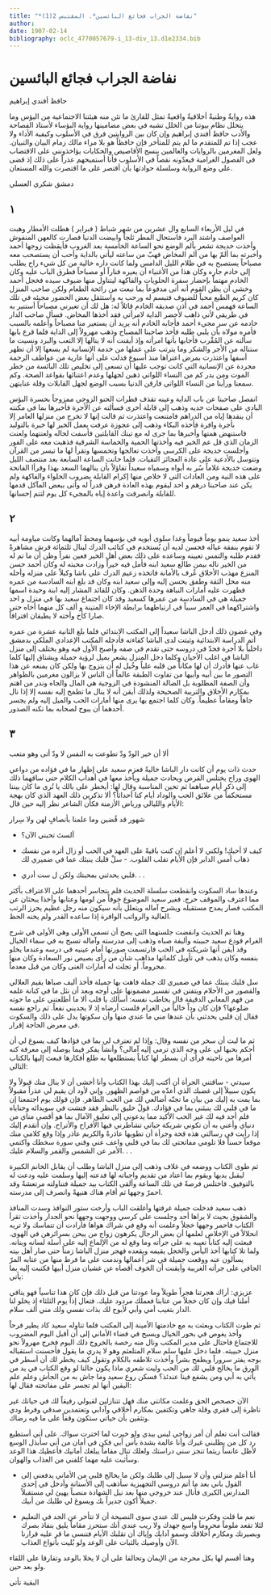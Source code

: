 ```yaml
---
title: "*نفاضة الجراب فجائع البائسين*. المقتبس 2(1)"
author: 
date: 1907-02-14
bibliography: oclc_4770057679-i_13-div_13.d1e2334.bib
---
```




#  نفاضة الجراب   فجائع البائسين 


 حافظ  أفندي  إبراهيم 

 هذه روايةٌ وطنيةٌ أخلاقيةٌ واقعيةٌ تمثل للقارئ ما تئن منه هيئتنا الاجتماعية من البؤس وما يتخلل نظام بيوتنا من الخلل تشبه في بعض مضامينها رواية البؤساء لأستاذ الفصاحة والأدب  حافظ  أفندي  إبراهيم  وإن كان بين الروايتين فرق في الأسلوب وكيفية الأداء ولا عجب إذا تم للمتقدم ما لم يتم للمتأخر فإن حافظاً هو بلا مراء مالك زمام البيان والتبيان. ولعل المغرمين بالروايات والعالمين بنسج الأقاصيص والحكايات يؤاخذونني على الاقتضاب في الفصول الغرامية فيعدّونه نقصاً في الأسلوب فأنا أستميحهم عذراً على ذلك إذ قضى علي وضع الرواية وسلسلة حوادثها بأن أقتصر على ما اقتصرت والله المستعان. 

 دمشق  شكري  العسلي 


##  ١ 


 في ليل الأربعاء السابع وال  عشرين  من شهر شباط ( فبراير ) هطلت الأمطار وهبت العواصف واشتد البرد فاستحال المطر ثلجاً وابيضت الدنيا فصارت كالعهن المنفوش وأخذت خديجة تشعر بألم الوضع نحو الساعة الخامسة بعد الغروب فأيقظت زوجها أحمد وأخبرته بما ألمّ بها من ألم المخاض فهبّ من ساعته ليأتي بالداية وأحب أن يستصحب معه مصباحاً يستصبح به في ظلام الليل الدامس ولما كانت داره خالية من كل شيء راح يطلب إلى خادم جاره وكان هذا من الأغنياء أن يعيره فناراً أو مصباحاً فطرق الباب عليه وكان الخادم مهتماً بإحضار سفرة الحلويات والفاكهة ليتناول   منها ضيوف سيده فخجل أحمد وخشي أن يظن القوم أنه أتى مدفوعاً بما نبعث من رائحة الطعام ولكن صاحب المنزل كان كريم الطبع محباً للضيوف فتبسم له ورحب به واستثقل بعض الحضور مجيئه في تلك الساعة فهمس أحمد في أذن صديقه الخادم قائلاً له: هل لك أن تعيرني مصباحاً أستنير به في طريقي لأني ذاهب لأحضر الداية لامرأتي فقد أخذها المخاض. فسأل صاحب الدار خادمه عن سر مجيء أحمد فأجابه الخادم أنه يريد أن يستعير منا مصباحاً وأعلمه بالسبب فأمره مولاه بأن يلبي طلبه فأخذ صاحبنا المصباح وذهب مهرولاً إلى الداية فلما قرع بابها   سألته عن المُقْرب فأجابها بأنها امرأته وإذ أيقنت أنه لا ينالها إلا التعب والبرد ونسيت ما ستناله من الأجر والشكر وما يترتب على عملها من خدمة الإنسانية لم يسعها إلا أن تظهر أسفها واعتذرت بمرض اعتراها منذ أسبوع فدلت على أنها عارية من عواطف الرحمة مجردة عن الإنسانية التي كانت توجب عليها أن تسعى إلى تخليص تلك البائسة من خطر الموت ومن يدر كم من النساء اللواتي ذهبن لجهلها وعدم اعتنائها بقواعد الصحة. وكم سمعنا ورأينا من النساء اللواتي فارقن الدنيا بسبب الوضع لجهل القابلات وقلة عنايتهن. 

 انفصل صاحبنا عن باب الداية وعينه تقذف قطرات الحنو الزوجي ممزوجاً بحسرة البؤس البادي على صفحات خديه وذهب إلى قابلة أخرى فسألته عن الأجرة فأخبرها بما في مكنته أن ينقدها إياه من الدراهم فامتنعت واعتذرت ثم قالت إنها لا تخرج من منزلها العامر إلا بأجرة وافرة فأخذه البكاء وذهب إلى عجوزة عرفت بعمل الخير لها خبرة بالتوليد فاستنهض همتها وأخبرها بما جرى له مع تينك القابلتين فأسفت لحاله ولعنتهما ولعنت الزمان الذي قل عم الخير فيه وأخذتها الحمية والحماسة الشرقية فذهبت معه على الفور وأجلست خديجة على الكرسي وأخذت تعالجها وتحمسها وتقرأ لها ما تيسر من القرآن وتتوسل بالأدعية على عادة العجائز التقيات. فلما حانت الساعة السابعة بعد منتصف الليل وضعت خديجة غلاماً سُر به أبواه وسمياه سعيداً تفاؤلاً بأن ينالهما السعد بهذا وقرأا الفاتحة على هذه النية ومن العادات التي لا خلاص منها إكرام القابلة   بضروب الحلواء والفاكهة ولم يكن عند صاحبنا درهم و  احد  ليقوم بهذه العادة فرهن قدراً له وأتى ببعض المآكل قدمها للقابلة وانصرفت واعدة إياه بالمجيء كل يوم لتتم إحسانها. 


##  ٢ 


 أخذ سعيد ينمو يوماً فيوماً وغدا سلوى أبويه في بؤسهما ومحط آمالهما وكانت مياومة أبيه لا تقوم بنفقة عياله فحسن لديه أن يُستخدم في كتائب الدرك لينال  ثلثمائة  قرش مشاهرةً فقدم طلبه والتمس تعيينه وساعده على ذلك بعض أهل الخير فعين نفراً وظن أن ما تم له من الخير ناله بيمن طالع سعيد ابنه فأمل فيه خيراً وزادت محبته له وكان أحمد حسن المنزع مهذب الأخلاق عُرف بالأمانة فاتخذه زعيم الدرك علي باشا وكيلاً على منزله وأحله منه محل الثقة وطفق يحسن إليه وإلى سعيد ابنه وكان قد بلغ ابنه السادسة من عمره فظهرت   عليه أمارات النباهة وحدة الذهن. وكان للقائد المشار إليه ابنة وحيدة اسمها جميلة هي في السادسة من عمرها كسعيد وقد كان اجتماع سعيد بها في منزل و  احد  واشتراكهما في العمر سبباً في ارتباطهما برابطة الإخاء المتينة و  ألف  كل منهما أخاه حتى صارا كأخ وأخته لا يطيقان افتراقاً. 

 وفي غضون ذلك أدخل الباشا سعيداً إلى المكتب الابتدائي فلما بلغ الثانية  عشرة  من عمره أتم الدراسة الابتدائية وثبتت لدى الباشا كفاءته فأدخله المكتب الإعدادي الملكي بدمشق داخلياً بلا أجرة فجدّ في دروسه حتى تقدم في صفه وأصبح الأول فيه وهو يختلف إلى منزل الباشا في اغلب الأحيان وكلما دخل المنزل يشعر بميل لرؤية جميلة ويشتاق إليها كلما غاب عنها فأدرك أن لها مكاناً من قلبه علياً وخُيل له أن يتزوج بها ولكن كان يمنعه عن هذا التصور ما بين أبيه وأبيها من تفاوت الطبقة عالماً أن الناس لا يزالون مغرمين بالظواهر وأن الصفة المطلوبة بل الضالة المنشودة في الزوجية هي المال والجاه وندر من اهتم بمكارم الأخلاق والتربية الصحيحة ولذلك أيقن أنه لا ينال ما تطمح إليه نفسه إلا إذا نال جاهاً ومقاماً عظيماً. وكان كلما اجتمع بها يرى منها   أمارات الحب والميل إليه ولم يجسر أحدهما أن يبوح لصحابه بما تكنه الصدور. 


##  ٣ 


 ألا أن خير الودّ ودّ تطوعت   به النفس لا ودّ أتى وهو متعب  

 حدث ذات يوم أن كانت دار الباشا خاليةً فعزم سعيد على إظهار ما في فؤاده من دواعي الهوى وراح يختلس الفرص ويحادث جميلة ويأخذ معها في أهداب الكلام حتى ساقهما ذلك إلى ذكر أيام صباهما ثم تحين المناسبة وقال لها: أيخطر على بالك يا تُرى ما كان بيننا مستحكماً من علائق الحب والوداد أيام كنا أحداثاً؟ ألا تذكرين ذلك العهد الذي كان بهجة الأيام والليالي ورياض الأزمنة فكأن الشاعر نظر إليه حين قال: 

 شهور قد قُضين وما علمنا   بأنصافٍ لهن ولا سِرار  

 - ألستَ تحبني الآن؟ 

 - كيف لا أحبكِ! ولكني لا أعلم إن كنت باقيةً على العهد في الحب أو زال أثره من نفسك ذهاب أمس الدابر فإن الأيام تقلب القلوب.   - سلْ قلبك ينبئك عما في ضميري لك 

 - قلبي يحدثني بمحبتك ولكن ل  ست  أدري. . . 

 وعندها ساد السكوت وانقطعت سلسلة الحديث فلم يتجاسر أحدهما على الاعتراف بأكثر مما اعترف والموقف حرج. فغير سعيد الموضوع خوفاً من لومها وعتابها وأخذا يبحثان عن المكتب فصار يمدح مستقبله ويشرح آماله ويتعلل بأنه سيكون منه رجل عظيم يحرز الرتب العالية والرواتب الوافرة إذا ساعده القدر ولم يخنه الحظ. 

 وهنا تم الحديث وانقضت جلستهما التي يصح أن تسمى الأولى وهي الأولى   في شرح الغرام فودع سعيد حبيبته وأليفة صباه وذهب إلى مدرسته وآماله تسبح به في سماء الخيال وقد أيقن أنها شريكته في الحب فارتسمت صورتها أمام عينيه في درسه وعندما يخلو بنفسه وكان يذهب في تأويل كلماتها مذاهب شأن من رأى بصيص نور السعادة وكان منها محروماً. أو تجلت له أمارات الغنى وكان من قبل معدماً. 

 سل قلبك ينبئك عما في ضميري لك جملة فاهت بها جميلة فأخذ أليف صباها يقيم العلالي والقصور من الأحلام ويتفنن في تفسير مضمونها على أوجه وبعد أن نثل ما في كنانة علمه من فهم المعاني الدقيقة قال يخاطب نفسه: أسألك يا قلب ألا ما أطلعتني على ما حوته ضلوعها؟ فإن كان وداً خالياً من الغرام فلست أرضاه إذ لا يجديني نفعاً. ثم راجع نفسه فقال إن قلبي يحدثني بأن عندها مني ما عندي منها وأن سكوتها يدل على ذلك والسكوت في معرض الحاجة إقرار. 

 ثم ما لبث أن سخر من نفسه وقال: وإذا لم تعترف لي بما في فؤادها كيف يسوغ لي أن أحكم بحبها لي على وجه الذي ترمي إليه آمالي؟ وأنشأ يفكر فيما يوصله إلى معرفة كنه أمرها من ناحيته فرأى أن يسطر لها كتاباً يستطلعها به طلع أفكارها فبعث إليها بالكتاب التالي: 

 سيدتي - ساقتني الجرأة أن أكتب إليك بهذا الكتاب وأنا أخشى أن لا ينال منك قبولاً ولا يكون سبيلاً إلى غضبك الذي أعدّه من قواصم الظهور. وإني لأود أن يقيم لي عذراً مقبولاً بما يمت به إليك من بيان ما تجنّه أضالعي لك من الحب الطاهر. فإن قولك يوم اجتمعنا إن ما في قلبي لك ينبئني بما في فؤادك. قولٌ خليق بالنظر فقد فتشت في سويدائه وحناياه فلم   أجد فيه لك غير الحب الأكيد مما يدعوني إلى تعليق الآمال بما هو أقصى مناي من دنياي وأعني به أن تكوني شريكة حياتي تشاطرني فيها الأفراح والأتراح. وإن أتقدم إليك إذا رأيت   في رسالتي هذه قحة وجرأة أن تطويها عاذرةً والكريم عاذر وإذا وقع كلامي منك موقعاً حسناً فلا تلومي مفاتحتي لك بما في قلبي واعف عني وقني سورة سخطك واكتمي الأمر عن الشمس والقمر والسلام عليك. . . 

 ثم طوى الكتاب ووضعه في غلاف وذهب إلى منزل الباشا وطلب أن يقابل الخانم الكبيرة ليقبل يديها ويقوم بما اعتاد من تقديم واجباته لها فدعته إليها وسلمت عليه ودعت له بالتوفيق. فاختلس فرصةً في تلك الساعة وألقى الكتاب بيد جميلة فتناولته مرتعشةً وقد احمرّ وجهها ثم أقام هناك هنيهةً وانصرف إلى مدرسته. 

 ذهب سعيد فدخلت جميلة غرفتها وأغلقت الباب وأرخت ستور النوافذ وسدت المنافذ والشقوق بحيث لا يراها  أحد  وجلست على كرسي ووجهت وجهها نحو الجدار وأخذت تقرأ الكتاب فاحمر وجهها خجلاً وعلمت أنه وقع في شراك هواها فأرادت أن تتماسك ولا تريه انحلالاً في الإخلاص لعلمها أن بعض الرجال يكرهون زواج من يبحن بسرائرهن في الهوى. فبعثت إليه كتاباً تعيبه به على جرأته وما وقع له من الإلماع إليه على أسلة لسانه وبنانه. ولما تلا كتابها أخذ اليأس والخجل يقيمه ويقعده فهجر منزل الباشا زمناً حتى صار أهل بيته يسألون عنه ووقعت جميلة في شر أعمالها وندمت على ما فرط منها من عتابه المرّ الجافي على جرأته الغريبة وأيقنت أن الخوف أقصاه عن غشيان منزل أبيها فكتبت إليه بما يأتي: 

 عزيزي: أراك هجرتنا هجراً طويلاً وما عودتنا من قبل ذلك فإن كان هذا تناسياً فهو ينافي أملنا فيك وإن كان خجلاً من عتابنا فعملك مردود عليك. فتعال إذاً يوم الثلثاء إذ يخلو لنا الدار بتغيب أمي وأبي لأبوح لك بذات نفسي ولك مني  ألف  سلام. 

 ثم طوت الكتاب وبعثت به مع خادمتها الأمينة إلى المكتب فلما تناوله سعيد كاد يطير فرحاً وأخذ يغوص في بحور الخيال ويسبح في فضاء الأماني إلى أن أقبل اليوم المضروب للاجتماع فاحتال على مدير المكتب ونال منه رخصة بالخروج ذلك   اليوم فخرج مهرولاً نحو منزل حبيبته. فلما دخل عليها سلم سلام المتلعثم وهو لا يدري ما يقول فأحسنت   استقباله بوجه يفتر سروراً ويطفح بشراً وأخذت تلاطفه بالكلام وتقول كيف يخطر لك أن أسطر في الورق ما يخالج قلبي لك من الحب وليت شعري ماذا يكون حالنا لو وقع الكتاب في يد من يأتي به أبي ومن يشفع فينا عندئذ؟ فسكن روع سعيد وما جاش به من الجأش وعلم علم اليقين أنها لم تجسر على مفاتحته فقال لها: 

 الآن حصحص الحق وعلمت مكانتي منك فهل تتنازلين لقبولي رفيقاً لك في حياتك غير ناظرة إلى فقري وقلة جاهي وتكتفين بمكارم أخلاقي وآدابي وتعتمدين صدقي وفرط ودي وتثقين بأن حياتي ستكون وقفاً على ما فيه رضاك. 

 فقالت أنت تعلم أن أمر زواجي ليس بيدي ولو خيرت لما اخترت سواك. على أني أستطيع رد كل من يطلبني غيرك وأنا عالمة بشدة بأس أبي فكن في أمان من أني سأبذل الوسع لأظل عانساً ريثما تنجز سني دراستك ولعلك تنال مقاماً يبلغك أمانيك فأعطيك هذا الوعد وسأثبت عليه مهما كلفني من العذاب والهوان. 

 - أنا أعلم منزلتي وأن لا سبيل إلى طلبك ولكن ما يخالج قلبي من الأماني يدفعني إلى القول باني بعد ما أتم دروسي التجهيزية سأذهب إلى الأستانة وأدخل في  إحدى  المدارس الكبرى فأنال عند خروجي منها بعد نيل الشهادة منصباً يهيئ لي مستقبلاً جميلاً أكون جديراً بك ويسوغ لي طلبك من أبيك. 

 - نعم ما قلت وفكرت فليس لك عندي سوى النصيحة أن لا تتأخر عن الجد في التعليم لئلا تقعد ملوماً محروماً واسع جهدك ولا ريب عندي أنك ستحرز مقاماً يليق بنفاذ بصرك وبصيرتك ومكارم أخلاقك وسمو آدابك وإياك أن تقلبك الأيام فتنسى ما قر عليه قرارنا الآن وأوصيك بالثبات على الوعد ولو بُليت بأنواع العذاب. 

 وهنا أقسم لها بكل محرجة من الإيمان وتحالفا على أن لا يخلا بالوعد وتفارقا على اللقاء ولو بعد حين. 

 البقية تأتي 
